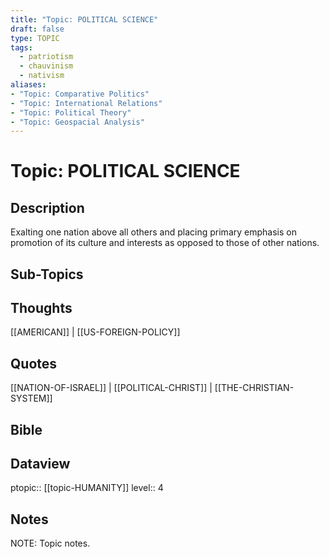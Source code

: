 ```yaml
---
title: "Topic: POLITICAL SCIENCE"
draft: false
type: TOPIC
tags:
  - patriotism
  - chauvinism
  - nativism
aliases: 
- "Topic: Comparative Politics"
- "Topic: International Relations"
- "Topic: Political Theory"
- "Topic: Geospacial Analysis"
---
```

# Topic: POLITICAL SCIENCE
## Description
Exalting one nation above all others and placing primary emphasis on promotion of its culture and interests as opposed to those of other nations.

## Sub-Topics


## Thoughts
[[AMERICAN]] | [[US-FOREIGN-POLICY]]

## Quotes
[[NATION-OF-ISRAEL]] | [[POLITICAL-CHRIST]] | [[THE-CHRISTIAN-SYSTEM]]

## Bible


## Dataview
ptopic:: [[topic-HUMANITY]]
level:: 4

## Notes
NOTE: Topic notes.